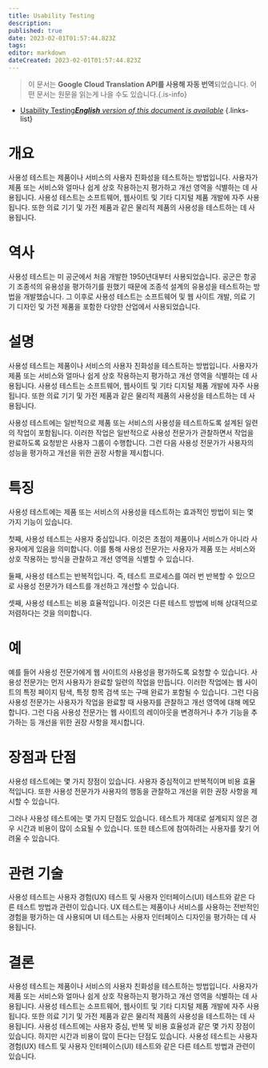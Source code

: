 ```yaml
---
title: Usability Testing
description: 
published: true
date: 2023-02-01T01:57:44.823Z
tags: 
editor: markdown
dateCreated: 2023-02-01T01:57:44.823Z
---
```


> 이 문서는 **Google Cloud Translation API를 사용해 자동 번역**되었습니다.
어떤 문서는 원문을 읽는게 나을 수도 있습니다.{.is-info}

- [Usability Testing***English** version of this document is available*](/en/Knowledge-base/Dictionary/usability-testing)
{.links-list}


# 개요
사용성 테스트는 제품이나 서비스의 사용자 친화성을 테스트하는 방법입니다. 사용자가 제품 또는 서비스와 얼마나 쉽게 상호 작용하는지 평가하고 개선 영역을 식별하는 데 사용됩니다. 사용성 테스트는 소프트웨어, 웹사이트 및 기타 디지털 제품 개발에 자주 사용됩니다. 또한 의료 기기 및 가전 제품과 같은 물리적 제품의 사용성을 테스트하는 데 사용됩니다.

# 역사
사용성 테스트는 미 공군에서 처음 개발한 1950년대부터 사용되었습니다. 공군은 항공기 조종석의 유용성을 평가하기를 원했기 때문에 조종석 설계의 유용성을 테스트하는 방법을 개발했습니다. 그 이후로 사용성 테스트는 소프트웨어 및 웹 사이트 개발, 의료 기기 디자인 및 가전 제품을 포함한 다양한 산업에서 사용되었습니다.

# 설명
사용성 테스트는 제품이나 서비스의 사용자 친화성을 테스트하는 방법입니다. 사용자가 제품 또는 서비스와 얼마나 쉽게 상호 작용하는지 평가하고 개선 영역을 식별하는 데 사용됩니다. 사용성 테스트는 소프트웨어, 웹사이트 및 기타 디지털 제품 개발에 자주 사용됩니다. 또한 의료 기기 및 가전 제품과 같은 물리적 제품의 사용성을 테스트하는 데 사용됩니다.

사용성 테스트에는 일반적으로 제품 또는 서비스의 사용성을 테스트하도록 설계된 일련의 작업이 포함됩니다. 이러한 작업은 일반적으로 사용성 전문가가 관찰하면서 작업을 완료하도록 요청받은 사용자 그룹이 수행합니다. 그런 다음 사용성 전문가가 사용자의 성능을 평가하고 개선을 위한 권장 사항을 제시합니다.

# 특징
사용성 테스트에는 제품 또는 서비스의 사용성을 테스트하는 효과적인 방법이 되는 몇 가지 기능이 있습니다.

첫째, 사용성 테스트는 사용자 중심입니다. 이것은 초점이 제품이나 서비스가 아니라 사용자에게 있음을 의미합니다. 이를 통해 사용성 전문가는 사용자가 제품 또는 서비스와 상호 작용하는 방식을 관찰하고 개선 영역을 식별할 수 있습니다.

둘째, 사용성 테스트는 반복적입니다. 즉, 테스트 프로세스를 여러 번 반복할 수 있으므로 사용성 전문가가 테스트를 개선하고 개선할 수 있습니다.

셋째, 사용성 테스트는 비용 효율적입니다. 이것은 다른 테스트 방법에 비해 상대적으로 저렴하다는 것을 의미합니다.

# 예
예를 들어 사용성 전문가에게 웹 사이트의 사용성을 평가하도록 요청할 수 있습니다. 사용성 전문가는 먼저 사용자가 완료할 일련의 작업을 만듭니다. 이러한 작업에는 웹 사이트의 특정 페이지 탐색, 특정 항목 검색 또는 구매 완료가 포함될 수 있습니다. 그런 다음 사용성 전문가는 사용자가 작업을 완료할 때 사용자를 관찰하고 개선 영역에 대해 메모합니다. 그런 다음 사용성 전문가는 웹 사이트의 레이아웃을 변경하거나 추가 기능을 추가하는 등 개선을 위한 권장 사항을 제시합니다.

# 장점과 단점
사용성 테스트에는 몇 가지 장점이 있습니다. 사용자 중심적이고 반복적이며 비용 효율적입니다. 또한 사용성 전문가가 사용자의 행동을 관찰하고 개선을 위한 권장 사항을 제시할 수 있습니다.

그러나 사용성 테스트에는 몇 가지 단점도 있습니다. 테스트가 제대로 설계되지 않은 경우 시간과 비용이 많이 소요될 수 있습니다. 또한 테스트에 참여하려는 사용자를 찾기 어려울 수 있습니다.

# 관련 기술
사용성 테스트는 사용자 경험(UX) 테스트 및 사용자 인터페이스(UI) 테스트와 같은 다른 테스트 방법과 관련이 있습니다. UX 테스트는 제품이나 서비스를 사용하는 전반적인 경험을 평가하는 데 사용되며 UI 테스트는 사용자 인터페이스 디자인을 평가하는 데 사용됩니다.

# 결론
사용성 테스트는 제품이나 서비스의 사용자 친화성을 테스트하는 방법입니다. 사용자가 제품 또는 서비스와 얼마나 쉽게 상호 작용하는지 평가하고 개선 영역을 식별하는 데 사용됩니다. 사용성 테스트는 소프트웨어, 웹사이트 및 기타 디지털 제품 개발에 자주 사용됩니다. 또한 의료 기기 및 가전 제품과 같은 물리적 제품의 사용성을 테스트하는 데 사용됩니다. 사용성 테스트에는 사용자 중심, 반복 및 비용 효율성과 같은 몇 가지 장점이 있습니다. 하지만 시간과 비용이 많이 든다는 단점도 있습니다. 사용성 테스트는 사용자 경험(UX) 테스트 및 사용자 인터페이스(UI) 테스트와 같은 다른 테스트 방법과 관련이 있습니다.